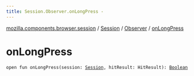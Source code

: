 ```yaml
---
title: Session.Observer.onLongPress - 
---
```


[mozilla.components.browser.session](../../index.html) / [Session](../index.html) / [Observer](index.html) / [onLongPress](./on-long-press.html)

# onLongPress

`open fun onLongPress(session: `[`Session`](../index.html)`, hitResult: HitResult): `[`Boolean`](https://kotlinlang.org/api/latest/jvm/stdlib/kotlin/-boolean/index.html)